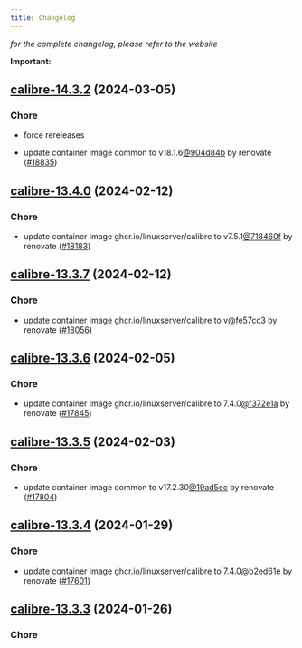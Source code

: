 ```yaml
---
title: Changelog
---
```



*for the complete changelog, please refer to the website*

**Important:**


## [calibre-14.3.2](https://github.com/truecharts/charts/compare/calibre-14.3.0...calibre-14.3.2) (2024-03-05)

### Chore



- force rereleases

- update container image common to v18.1.6[@904d84b](https://github.com/904d84b) by renovate ([#18835](https://github.com/truecharts/charts/issues/18835))































## [calibre-13.4.0](https://github.com/truecharts/charts/compare/calibre-13.3.7...calibre-13.4.0) (2024-02-12)

### Chore



- update container image ghcr.io/linuxserver/calibre to v7.5.1[@718460f](https://github.com/718460f) by renovate ([#18183](https://github.com/truecharts/charts/issues/18183))


## [calibre-13.3.7](https://github.com/truecharts/charts/compare/calibre-13.3.6...calibre-13.3.7) (2024-02-12)

### Chore



- update container image ghcr.io/linuxserver/calibre to v[@fe57cc3](https://github.com/fe57cc3) by renovate ([#18056](https://github.com/truecharts/charts/issues/18056))


## [calibre-13.3.6](https://github.com/truecharts/charts/compare/calibre-13.3.5...calibre-13.3.6) (2024-02-05)

### Chore



- update container image ghcr.io/linuxserver/calibre to 7.4.0[@f372e1a](https://github.com/f372e1a) by renovate ([#17845](https://github.com/truecharts/charts/issues/17845))


## [calibre-13.3.5](https://github.com/truecharts/charts/compare/calibre-13.3.4...calibre-13.3.5) (2024-02-03)

### Chore



- update container image common to v17.2.30[@19ad5ec](https://github.com/19ad5ec) by renovate ([#17804](https://github.com/truecharts/charts/issues/17804))


## [calibre-13.3.4](https://github.com/truecharts/charts/compare/calibre-13.3.3...calibre-13.3.4) (2024-01-29)

### Chore



- update container image ghcr.io/linuxserver/calibre to 7.4.0[@b2ed61e](https://github.com/b2ed61e) by renovate ([#17601](https://github.com/truecharts/charts/issues/17601))


## [calibre-13.3.3](https://github.com/truecharts/charts/compare/calibre-13.3.2...calibre-13.3.3) (2024-01-26)

### Chore

